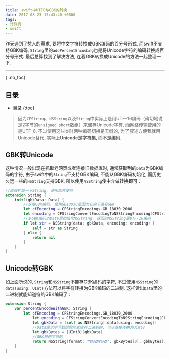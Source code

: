 ```yaml
---
title: swift中UTF8与GBK的转换
date: 2017-08-23 15:43:40 +0800
tags: 
- 计算机
- swift
---
```


昨天遇到了愁人的需求, 要将中文字符转换成GBK编码的百分号形式, 而swift不支持GBK编码, `String`里的`addPercentEncoding`也是将Unicode字符的编码转换成百分号形式. 最后总算找到了解决方法, 连着GBK转换成Unicode的方法一起整理一下. 

<!-- more -->

---

{:.no_toc}
## 目录

* 目录
{:toc}

> 因为`CFString`、`NSString`以及`String`中实际上是用UTF-16编码（确切地说是2字节的`unsigned short`数组）来储存Unicode字符, 而网络传输使用的是UTF-8, 不过使用这些类时两种编码切换是无缝的, 为了叙述方便我就用Unicode替代, 实际上**Unicode是字符集, 而不是编码**. 

## GBK转Unicode

这种情况一般出现在抓取老网页或者连接旧数据库时, 通常获取到的`Data`为GBK编码的字符, 由于swift中的`String`不支持GBK编码, 不能从GBK编码初始化, 而历史久远一些的`NSString`支持GBK, 所以使用`NSString`使中介做转换即可：

~~~ swift
//直接扩展一下String, 使用能方便些
extension String {
    init?(gbkData: Data) {
        //获取GBK编码, 使用GB18030是因为它向下兼容GBK
        let cfEncoding = CFStringEncodings.GB_18030_2000
        let encoding = CFStringConvertEncodingToNSStringEncoding(CFStringEncoding(cfEncoding.rawValue))
        //从GBK编码的Data里初始化NSString, 返回的NSString是UTF-16编码
        if let str = NSString(data: gbkData, encoding: encoding) {
            self = str as String
        } else {
            return nil
        }
    }
}
~~~

## Unicode转GBK

如上面所说的, `String`和`NSString`不能存GBK编码的字符, 不过使用`NSString`的`data(using: UInt)`方法可以将字符转换为GBK编码的二进制, 这样读出`Data`里的二进制就能知道符的GBK编码了：

~~~ swift
extension String {
    var percentEncodeWithGBK: String {
        let cfEncoding = CFStringEncodings.GB_18030_2000
            let encoding = CFStringConvertEncodingToNSStringEncoding(CFStringEncoding(cfEncoding.rawValue))
            let gbkData = (self as NSString).data(using: encoding)!
            //Data是以字节数组的形式储存二进制的, 可以直接转换为Uint8
            let gbkBytes = [UInt8](gbkData)
            //GBK是两字节的
            return NSString(format: "%%%X%%%X", gbkBytes[0], gbkBytes[1]) as String
    }
}
~~~